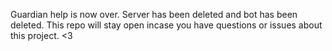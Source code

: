 Guardian help is now over. Server has been deleted and bot has been deleted. This repo will stay open incase you have questions or issues about this project. <3
